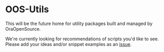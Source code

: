 # OOS-Utils

This will be the future home for utility packages built and managed by OraOpenSource.

We're currently looking for recommendations of scripts you'd like to see. Please add your ideas and/or snippet examples as an [issue](/issues).

